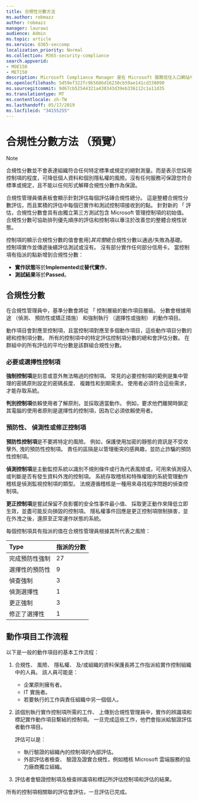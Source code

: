 ```yaml
---
title: 合規性分數方法
ms.author: robmazz
author: robmazz
manager: laurawi
audience: Admin
ms.topic: article
ms.service: O365-seccomp
localization_priority: Normal
ms.collection: M365-security-compliance
search.appverid:
- MOE150
- MET150
description: Microsoft Compliance Manager 是在 Microsoft 服務信任入口網站中的可用工作流程為基礎的風險評估工具。 合規性管理員可讓您追蹤、 指派及驗證與 Microsoft 雲端服務相關的法規合規性活動。
ms.openlocfilehash: 5d59ef322fc9b5686d16230cb59ae141cd338090
ms.sourcegitcommit: 9d67cb52544321a430343d39eb336112c1a11d35
ms.translationtype: MT
ms.contentlocale: zh-TW
ms.lasthandoff: 05/17/2019
ms.locfileid: "34155255"
---
```

# <a name="compliance-score-methodology-preview"></a>合規性分數方法 （預覽）

> [!NOTE]
> 合規性分數並不會表達組織符合任何特定標準或規定的絕對測量。而是表示您採用控制項的程度，可降低個人資料和個別隱私權的風險。沒有任何服務可保證您符合標準或規定，且不能以任何形式解釋合規性分數作為保證。

合規性管理員儀表板會顯示針對評估每個評估磚合規性總分。 這是整體合規性分數評估，而且累積的評估中每個已實作和測試控制項接收到的點。 針對新的 「 評估，合規性分數會具有由獨立第三方測試包含 Microsoft 管理控制項的初始值。 合規性分數可協助排列優先順序的評估和控制項以專注於改善您的整體合規性狀態。

控制項的顯示合規性分數的值會套用]*其完整*總合規性分數以通過/失敗為基礎。 控制項實作並傳遞後續評估測試或沒有。 沒有部分實作任何部分信用卡。 當控制項有指派的點新增到合規性分數：

- **實作狀態**等於**Implemented**或**替代實作**，
- **測試結果**等於**Passed**。

## <a name="compliance-score"></a>合規性分數
  
在合規性管理員中，基準分數會將從 「 控制層級的動作項目層級。 分數會根據用途 （偵測、 預防性或矯正措施） 和強制執行 （選擇性或強制） 的動作項目。

動作項目會對應至控制項，且當控制項對應至多個動作項目，這些動作項目分數的總和控制項分數。 所有的控制項中的特定評估控制項分數的總和會評估分數。 在群組中的所有評估的平均分數是該群組合規性分數。
  
### <a name="mandatory-or-discretionary-controls"></a>必要或選擇性控制項
  
 **強制控制項**是刻意或意外無法略過的控制項。 常見的必要控制項的範例是集中管理的密碼原則設定的密碼長度、 複雜性和到期需求。 使用者必須符合這些需求，才能存取系統。
  
 **判別控制項**依賴使用者了解原則，並採取適當動作。 例如，要求他們離開時鎖定其電腦的使用者原則是選擇性的控制項，因為它必須依賴使用者。
  
### <a name="preventative-detective-or-corrective-controls"></a>預防性、 偵測性或修正控制項
  
 **預防性控制項**是不要將特定的風險。 例如，保護使用加密的靜態的資訊是不受攻擊外, 洩的預防性控制項。 責任的區隔是以管理衝突的感興趣，並防止詐騙的預防性控制項。
  
 **偵測控制項**是主動監控系統以識別不規則條件或行為代表風險或，可用來偵測侵入或判斷是否有發生資料外洩的控制項。 系統存取稽核和特殊權限的系統管理動作稽核是偵測監視控制項的類型。 法規遵循稽核是一種用來尋找程序問題的偵查控制項。
  
**更正控制項**是嘗試保留不良影響的安全性事件最小值、 採取更正動作來降低立即生效，並盡可能反向損毀的控制項。 隱私權事件回應是更正控制項限制損害，並在外洩之後，還原至正常運作狀態的系統。
  
每個控制項具有指派的值在合規性管理員根據其所代表之風險：

|**Type**|**指派的分數**|
|:-----|:-----|
| 完成預防性強制 | 27 |
| 選擇性的預防性 | 9  |
| 偵查強制 | 3 |
| 偵測選擇性 | 1 |
| 更正強制 | 3 |
| 修正了選擇性 | 1 |
  
## <a name="action-item-workflow"></a>動作項目工作流程

以下是一般的動作項目的基本工作流程：
  
1. 合規性、 風險、 隱私權、 及/或組織的資料保護長將工作指派給實作控制組織中的人員。 該人員可能是：

    - 企業原則擁有者。
    - IT 實施者。
    - 若要執行的工作與責任組織中另一個個人。

2. 該個別執行實作控制項所需的工作、 上傳到合規性管理員中，實作的辨識項和標記實作動作項目繫結的控制項。 一旦完成這些工作，他們會指派給驗證評估者動作項目。

    評估可以是：

    - 執行驗證的組織內的控制項的內部評估。
    - 外部評估者檢查、 驗證及證實合規性，例如稽核 Microsoft 雲端服務的協力廠商獨立組織。

3. 評估者會驗證控制項及檢查辨識項和標記所評估控制項和評估的結果。

所有的控制項相關聯的評估會評估，一旦評估已完成。
